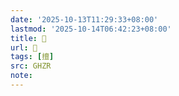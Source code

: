 ```yaml
---
date: '2025-10-13T11:29:33+08:00'
lastmod: '2025-10-14T06:42:23+08:00'
title: 󰢃
url: 󰢃
tags: [擅]
src: GHZR
note:
---
```

